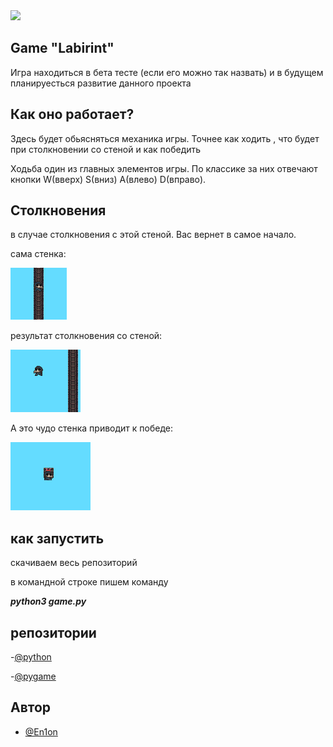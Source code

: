 <img src="https://img.shields.io/badge/Language-Python-important" >

## Game "Labirint"
Игра находиться в бета тесте (если его можно так назвать) и в будущем планируесться развитие данного проекта 


## Как оно работает?

Здесь будет обьясняться механика игры. Точнее как ходить , что будет при столкновении со стеной и как победить

Ходьба один из главных элементов игры. По классике за них отвечают кнопки W(вверх) S(вниз) A(влево) D(вправо). 

## Столкновения 

в случае столкновения с этой стеной. Вас вернет в самое начало. 

сама стенка:

<img src="https://github.com/En1on/project1/blob/main/img/img3.png">

результат столкновения со стеной:

<img src="https://github.com/En1on/project1/blob/main/img/img1.png">


А это чудо стенка приводит к победе:

<img src="https://github.com/En1on/project1/blob/main/img/img2.png">





## как запустить

скачиваем весь репозиторий

в командной строке пишем команду

___python3 game.py___




## репозитории 

-[@python](https://www.python.org)

-[@pygame](https://medium.com/@pytoday.python/установка-pygame-305ae355d340)


## Автор

- [@En1on](https://github.com/En1on)



